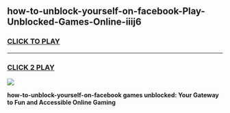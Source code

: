 
## how-to-unblock-yourself-on-facebook-Play-Unblocked-Games-Online-iiij6
<h3>
<a href="https://premium76.site?title=how-to-unblock-yourself-on-facebook&ref=25A">CLICK TO PLAY</a></h3>
<hr>

<h3>
<a href="https://premium76.site?title=how-to-unblock-yourself-on-facebook&ref=25A">CLICK 2 PLAY</a>
  
</h3>

<a href="https://premium76.site?title=how-to-unblock-yourself-on-facebook&ref=25A"><img src="https://clearcache.store/games.png"></a>


**how-to-unblock-yourself-on-facebook games unblocked: Your Gateway to Fun and Accessible Online Gaming**
